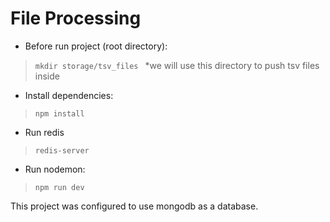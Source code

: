# File Processing

- Before run project (root directory):
>```mkdir storage/tsv_files ``` \*we will use this directory to push tsv files inside
- Install dependencies: 
>```npm install```
- Run redis
>```redis-server```
- Run nodemon: 
>```npm run dev```

This project was configured to use mongodb as a database.